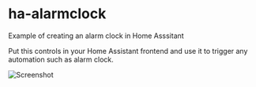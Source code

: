 # ha-alarmclock
Example of creating an alarm clock in Home Asssitant

Put this controls in your Home Assistant frontend and use it to trigger any automation such as alarm clock.

![Screenshot](https://community-home-assistant-assets.s3.amazonaws.com/original/1X/9a649afee3ffa5232844a45d24faab6868860b1c.png)

